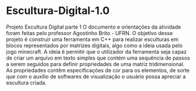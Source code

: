 # Escultura-Digital-1.0
Projeto Escultura Digital parte 1
O documento e orientações da atividade foram feitas pelo professor Agostinho Brito - UFRN.
O objetivo desse projeto é construir uma ferramenta em C++ para realizar esculturas em blocos representados por matrizes digitais, algo como a ideia usada pelo jogo minecraft.
A ideia é permitir que o utilizador da ferramenta seja capaz de criar um arquivo em texto simples que contém uma sequência de passos a serem seguidos para definir propriedades de uma matriz tridimensional. As propriedades contêm especificações de cor para os elementos, de sorte que com o auxílio de softwares de visualização o usuário possa apreciar a escultura criada.
